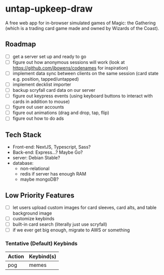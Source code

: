 # untap-upkeep-draw
A free web app for in-browser simulated games of Magic: the Gathering (which is a trading card game made and owned by Wizards of the Coast).

## Roadmap
- [ ] get a server set up and ready to go
- [ ] figure out how anonymous sessions will work (look at https://github.com/jbowens/codenames for inspiration)
- [ ] implement data sync between clients on the same session (card state e.g. position, tapped/untapped)
- [ ] implement decklist importer
- [ ] backup scryfall card data on our server
- [ ] figure out keypress events (using keyboard buttons to interact with cards in addition to mouse)
- [ ] figure out user accounts
- [ ] figure out animations (drag and drop, tap, flip)
- [ ] figure out how to do ads

## Tech Stack
- Front-end: NextJS, Typescript, Sass?
- Back-end: Express...? Maybe Go?
- server: Debian Stable?
- database:
  - non-relational
  - redis if server has enough RAM
  - maybe mongoDB?

## Low Priority Features
- [ ] let users upload custom images for card sleeves, card alts, and table background image
- [ ] customize keybinds
- [ ] built-in card search (literally just use scryfall)
- [ ] if we ever get big enough, migrate to AWS or something

### Tentative (Default) Keybinds
| Action | Keybind(s) |
| ---    | ---        |
| pog | memes |
